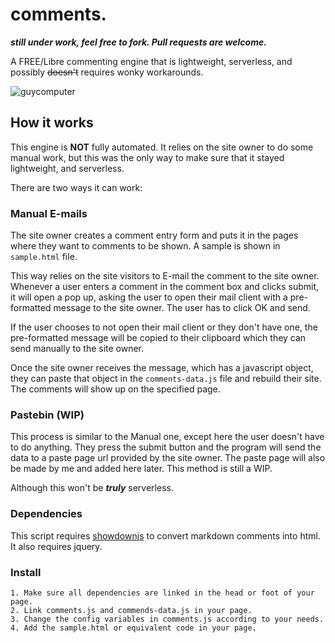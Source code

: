 # comments.
***still under work, feel free to fork. Pull requests are welcome.***

A FREE/Libre commenting engine that is lightweight, serverless, and possibly ~~doesn't~~ requires wonky workarounds.

![guycomputer](https://www.hitarththummar.xyz/images/guycomputer.gif)
## How it works
This engine is **NOT** fully automated. It relies on the site owner to do some manual work, but this was the only way to make sure that it stayed lightweight, and serverless.

There are two ways it can work:

### Manual E-mails

The site owner creates a comment entry form and puts it in the pages where they want to comments to be shown. A sample is shown in `sample.html` file.

This way relies on the site visitors to E-mail the comment to the site owner. Whenever a user enters a comment in the comment box and clicks submit, it will open a pop up, asking the user to open their mail client with a pre-formatted message to the site owner. The user has to click OK and send. 

If the user chooses to not open their mail client or they don't have one, the pre-formatted message will be copied to their clipboard which they can send manually to the site owner.

Once the site owner receives the message, which has a javascript object, they can paste that object in the `comments-data.js` file and rebuild their site. The comments will show up on the specified page.

### Pastebin (WIP)

This process is similar to the Manual one, except here the user doesn't have to do anything. They press the submit button and the program will send the data to a paste page url provided by the site owner. The paste page will also be made by me and added here later. This method is still a WIP.

Although this won't be ***truly*** serverless.
### Dependencies

This script requires [showdownjs](https://github.com/showdownjs/showdown/) to convert markdown comments into html. 
It also requires jquery.

### Install

```
1. Make sure all dependencies are linked in the head or foot of your page.
2. Link comments.js and commends-data.js in your page.
3. Change the config variables in comments.js according to your needs.
4. Add the sample.html or equivalent code in your page.
```


